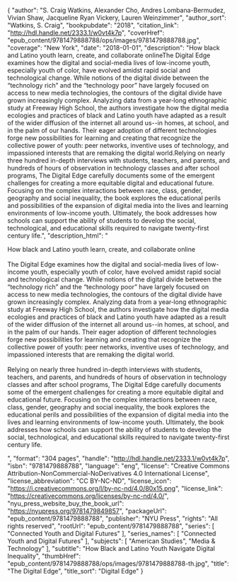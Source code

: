 {
  "author": "S. Craig Watkins, Alexander Cho, Andres Lombana-Bermudez, Vivian Shaw, Jacqueline Ryan Vickery, Lauren Weinzimmer",
  "author_sort": "Watkins, S. Craig",
  "bookpubdate": "2018",
  "citation_link": "http://hdl.handle.net/2333.1/w0vt4k7p",
  "coverHref": "epub_content/9781479888788/ops/images/9781479888788.jpg",
  "coverage": "New York",
  "date": "2018-01-01",
  "description": "How black and Latino youth learn, create, and collaborate onlineThe Digital Edge examines how the digital and social-media lives of low-income youth, especially youth of color, have evolved amidst rapid social and technological change. While notions of the digital divide between the “technology rich” and the “technology poor” have largely focused on access to new media technologies, the contours of the digital divide have grown increasingly complex. Analyzing data from a year‐long ethnographic study at Freeway High School, the authors investigate how the digital media ecologies and practices of black and Latino youth have adapted as a result of the wider diffusion of the internet all around us--in homes, at school, and in the palm of our hands. Their eager adoption of different technologies forge new possibilities for learning and creating that recognize the collective power of youth: peer networks, inventive uses of technology, and impassioned interests that are remaking the digital world.Relying on nearly three hundred in-depth interviews with students, teachers, and parents, and hundreds of hours of observation in technology classes and after school programs, The Digital Edge carefully documents some of the emergent challenges for creating a more equitable digital and educational future. Focusing on the complex interactions between race, class, gender, geography and social inequality, the book explores the educational perils and possibilities of the expansion of digital media into the lives and learning environments of low-income youth. Ultimately, the book addresses how schools can support the ability of students to develop the social, technological, and educational skills required to navigate twenty-first century life.",
  "description_html": "<p>How black and Latino youth learn, create, and collaborate online<br><br>The Digital Edge examines how the digital and social-media lives of low-income youth, especially youth of color, have evolved amidst rapid social and technological change. While notions of the digital divide between the “technology rich” and the “technology poor” have largely focused on access to new media technologies, the contours of the digital divide have grown increasingly complex. Analyzing data from a year‐long ethnographic study at Freeway High School, the authors investigate how the digital media ecologies and practices of black and Latino youth have adapted as a result of the wider diffusion of the internet all around us--in homes, at school, and in the palm of our hands. Their eager adoption of different technologies forge new possibilities for learning and creating that recognize the collective power of youth: peer networks, inventive uses of technology, and impassioned interests that are remaking the digital world.<br><br>Relying on nearly three hundred in-depth interviews with students, teachers, and parents, and hundreds of hours of observation in technology classes and after school programs, The Digital Edge carefully documents some of the emergent challenges for creating a more equitable digital and educational future. Focusing on the complex interactions between race, class, gender, geography and social inequality, the book explores the educational perils and possibilities of the expansion of digital media into the lives and learning environments of low-income youth. Ultimately, the book addresses how schools can support the ability of students to develop the social, technological, and educational skills required to navigate twenty-first century life.</p>",
  "format": "304 pages",
  "handle": "http://hdl.handle.net/2333.1/w0vt4k7p",
  "isbn": "9781479888788",
  "language": "eng",
  "license": "Creative Commons Attribution-NonCommercial-NoDerivatives 4.0 International License",
  "license_abbreviation": "CC BY-NC-ND",
  "license_icon": "https://i.creativecommons.org/l/by-nc-nd/4.0/80x15.png",
  "license_link": "https://creativecommons.org/licenses/by-nc-nd/4.0/",
  "nyu_press_website_buy_the_book_url": "https://nyupress.org/9781479849857",
  "packageUrl": "epub_content/9781479888788",
  "publisher": "NYU Press",
  "rights": "All rights reserved",
  "rootUrl": "epub_content/9781479888788",
  "series": [
    "Connected Youth and Digital Futures"
  ],
  "series_names": [
    "Connected Youth and Digital Futures"
  ],
  "subjects": [
    "American Studies",
    "Media & Technology"
  ],
  "subtitle": "How Black and Latino Youth Navigate Digital Inequality",
  "thumbHref": "epub_content/9781479888788/ops/images/9781479888788-th.jpg",
  "title": "The Digital Edge",
  "title_sort": "Digital Edge"
}
